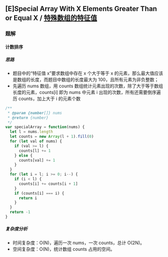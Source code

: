 ## [E]Special Array With X Elements Greater Than or Equal X / [特殊数组的特征值](https://leetcode-cn.com/problems/special-array-with-x-elements-greater-than-or-equal-x/)

### 题解
#### 计数排序
##### 思路
+ 题目中的“特征值 x”要求数组中存在 x 个大于等于 x 的元素，那么最大值应该是数组的长度，而题目中数组的长度最大为 100，且所有元素为非负整数；
+ 先遍历 nums 数组，用 counts 数组统计元素出现的次数，除了大于等于数组长度的元素，counts[i] 即为 nums 中元素 i 出现的次数，所有还需要倒序遍历 counts，加上大于 i 的元素个数

```js
/**
 * @param {number[]} nums
 * @return {number}
 */
var specialArray = function(nums) {
  let l = nums.length
  let counts = new Array(l + 1).fill(0)
  for (let val of nums) {
    if (val >= l) {
      counts[l] += 1
    } else {
      counts[val] += 1
    }
  }
  for (let i = l; i >= 0; i--) {
    if (i < l) {
      counts[i] += counts[i + 1]
    }
    if (counts[i] === i) {
      return i
    }
  }
  return -1 
}
```

##### 复杂度分析
+ 时间复杂度：O(N)，遍历一次 nums，一次 counts，总计 O(2N)。
+ 空间复杂度：O(N)，统计数组 counts 占用的空间。
